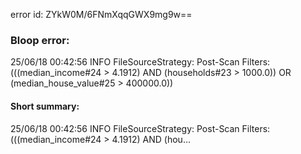 error id: ZYkW0M/6FNmXqqGWX9mg9w==
### Bloop error:

25/06/18 00:42:56 INFO FileSourceStrategy: Post-Scan Filters: (((median_income#24 > 4.1912) AND (households#23 > 1000.0)) OR (median_house_value#25 > 400000.0))
#### Short summary: 

25/06/18 00:42:56 INFO FileSourceStrategy: Post-Scan Filters: (((median_income#24 > 4.1912) AND (hou...